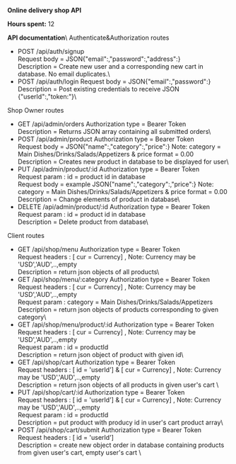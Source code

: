 **Online delivery shop API**

**Hours spent:** 12

**API documentation**\ 
Authenticate&Authorization routes

* POST /api/auth/signup   
Request body = JSON{"email":,"password":,"address":}\
Description = Create new user and a corresponding new cart in database. No email duplicates.\
* POST /api/auth/login
Request body = JSON{"email":,"password":}\
Description = Post existing credentials to receive JSON {"userId":,"token:"}\

Shop Owner routes

* GET /api/admin/orders
Authorization type = Bearer Token\
Description = Returns JSON array containing all submitted orders\
* POST /api/admin/product
Authorization type = Bearer Token\
Request body = JSON{"name":,"category":,"price":} Note: category = Main Dishes/Drinks/Salads/Appetizers & price format = 0.00\
Description = Creates new product in database to be displayed for user\
* PUT /api/admin/product/:id
Authorization type = Bearer Token\
Request param : id = product id in database\
Request body = example JSON{"name":,"category":,"price":} Note: category = Main Dishes/Drinks/Salads/Appetizers & price format = 0.00\
Description = Change elements of product in database\
* DELETE /api/admin/product/:id
Authorization type = Bearer Token\
Request param : id = product id in database\
Description = Delete product from database\

Client routes

* GET /api/shop/menu
Authorization type = Bearer Token\
Request headers : [ cur = Currency] , Note: Currency may be 'USD','AUD',..,empty\
Description = return json objects of all products\
* GET /api/shop/menu/:category
Authorization type = Bearer Token\
Request headers : [ cur = Currency] , Note: Currency may be 'USD','AUD',..,empty\
Request param : category = Main Dishes/Drinks/Salads/Appetizers\
Description = return json objects of products corresponding to given category\
* GET /api/shop/menu/product/:id
Authorization type = Bearer Token\
Request headers : [ cur = Currency] , Note: Currency may be 'USD','AUD',..,empty\
Request param : id = productId\
Description = return json object of product with given id\
* GET /api/shop/cart
Authorization type = Bearer Token\
Request headers : [ id = 'userId'] & [ cur = Currency] , Note: Currency may be 'USD','AUD',..,empty\
Description = return json objects of all products in given user's cart \
* PUT /api/shop/cart/:id
Authorization type = Bearer Token\
Request headers : [ id = 'userId'] & [ cur = Currency] , Note: Currency may be 'USD','AUD',..,empty\
Request param : id = productId\
Description = put product with producy id in user's cart product array\
* POST /api/shop/cart/submit
Authorization type = Bearer Token\
Request headers : [ id = 'userId']\
Description = create new object order in database containing products from given user's cart, empty user's cart \


